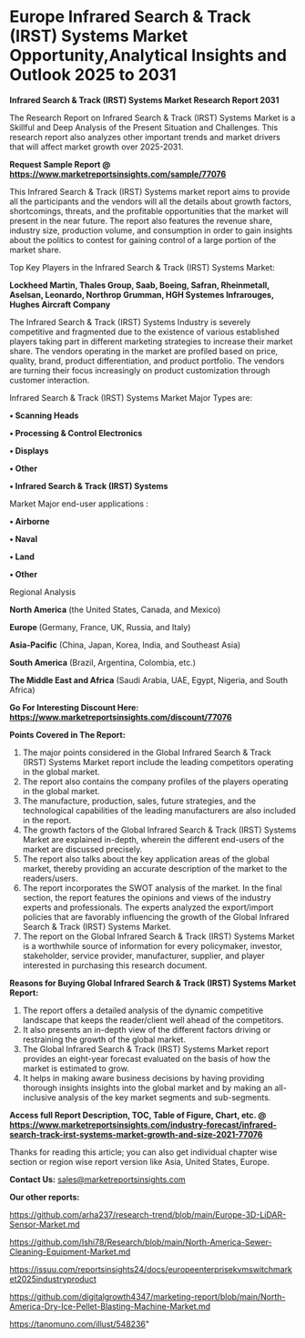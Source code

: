 # Europe Infrared Search & Track (IRST) Systems Market Opportunity,Analytical Insights and Outlook 2025 to 2031

<strong>Infrared Search & Track (IRST) Systems Market Research Report 2031</strong>

The Research Report on Infrared Search & Track (IRST) Systems Market is a Skillful and Deep Analysis of the Present Situation and Challenges. This research report also analyzes other important trends and market drivers that will affect market growth over 2025-2031.

<strong>Request Sample Report @ <a href=https://www.marketreportsinsights.com/sample/77076>https://www.marketreportsinsights.com/sample/77076</a></strong>

This Infrared Search & Track (IRST) Systems market report aims to provide all the participants and the vendors will all the details about growth factors, shortcomings, threats, and the profitable opportunities that the market will present in the near future. The report also features the revenue share, industry size, production volume, and consumption in order to gain insights about the politics to contest for gaining control of a large portion of the market share.

Top Key Players in the Infrared Search & Track (IRST) Systems Market:

<strong>Lockheed Martin, Thales Group, Saab, Boeing, Safran, Rheinmetall, Aselsan, Leonardo, Northrop Grumman, HGH Systemes Infrarouges, Hughes Aircraft Company</strong>

The Infrared Search & Track (IRST) Systems Industry is severely competitive and fragmented due to the existence of various established players taking part in different marketing strategies to increase their market share. The vendors operating in the market are profiled based on price, quality, brand, product differentiation, and product portfolio. The vendors are turning their focus increasingly on product customization through customer interaction.

Infrared Search & Track (IRST) Systems Market Major Types are:

<strong>• Scanning Heads

• Processing & Control Electronics

• Displays

• Other

• Infrared Search & Track (IRST) Systems</strong>

Market Major end-user applications :

<strong>• Airborne

• Naval

• Land

• Other</strong>

Regional Analysis

</u><strong><b>North America</b></strong> (the United States, Canada, and Mexico)

<strong><b>Europe </b></strong>(Germany, France, UK, Russia, and Italy)

<strong><b>Asia-Pacific</b></strong> (China, Japan, Korea, India, and Southeast Asia)

<strong><b>South America</b></strong> (Brazil, Argentina, Colombia, etc.)

<strong><b>The Middle East and Africa</b></strong> (Saudi Arabia, UAE, Egypt, Nigeria, and South Africa)

<strong>Go For Interesting Discount Here: <a href=https://www.marketreportsinsights.com/discount/77076>https://www.marketreportsinsights.com/discount/77076</a></strong>

<strong>Points Covered in The Report:</strong>
<ol>
  <li>The major points considered in the Global Infrared Search & Track (IRST) Systems Market report include the leading competitors operating in the global market.</li>
  <li>The report also contains the company profiles of the players operating in the global market.</li>
  <li>The manufacture, production, sales, future strategies, and the technological capabilities of the leading manufacturers are also included in the report.</li>
  <li>The growth factors of the Global Infrared Search & Track (IRST) Systems Market are explained in-depth, wherein the different end-users of the market are discussed precisely.</li>
  <li>The report also talks about the key application areas of the global market, thereby providing an accurate description of the market to the readers/users.</li>
  <li>The report incorporates the SWOT analysis of the market. In the final section, the report features the opinions and views of the industry experts and professionals. The experts analyzed the export/import policies that are favorably influencing the growth of the Global Infrared Search & Track (IRST) Systems Market.</li>
  <li>The report on the Global Infrared Search & Track (IRST) Systems Market is a worthwhile source of information for every policymaker, investor, stakeholder, service provider, manufacturer, supplier, and player interested in purchasing this research document.</li>
</ol>
<strong>Reasons for Buying Global Infrared Search & Track (IRST) Systems Market Report:</strong>

<ol>
  <li>The report offers a detailed analysis of the dynamic competitive landscape that keeps the reader/client well ahead of the competitors.</li>
  <li>It also presents an in-depth view of the different factors driving or restraining the growth of the global market.</li>
  <li>The Global Infrared Search & Track (IRST) Systems Market report provides an eight-year forecast evaluated on the basis of how the market is estimated to grow.</li>
  <li>It helps in making aware business decisions by having providing thorough insights insights into the global market and by making an all-inclusive analysis of the key market segments and sub-segments.</li>
</ol>
<strong>Access full Report Description, TOC, Table of Figure, Chart, etc. @ <a href=https://www.marketreportsinsights.com/industry-forecast/infrared-search-track-irst-systems-market-growth-and-size-2021-77076>https://www.marketreportsinsights.com/industry-forecast/infrared-search-track-irst-systems-market-growth-and-size-2021-77076</a></strong>


Thanks for reading this article; you can also get individual chapter wise section or region wise report version like Asia, United States, Europe.

<strong>Contact Us:</strong>
sales@marketreportsinsights.com

<strong>Our other reports:</strong>

<a href=https://github.com/arha237/research-trend/blob/main/Europe-3D-LiDAR-Sensor-Market.md>https://github.com/arha237/research-trend/blob/main/Europe-3D-LiDAR-Sensor-Market.md</a>

<a href=https://github.com/Ishi78/Research/blob/main/North-America-Sewer-Cleaning-Equipment-Market.md>https://github.com/Ishi78/Research/blob/main/North-America-Sewer-Cleaning-Equipment-Market.md</a>

<a href=https://issuu.com/reportsinsights24/docs/europeenterprisekvmswitchmarket2025industryproduct>https://issuu.com/reportsinsights24/docs/europeenterprisekvmswitchmarket2025industryproduct</a>

<a href=https://github.com/digitalgrowth4347/marketing-report/blob/main/North-America-Dry-Ice-Pellet-Blasting-Machine-Market.md>https://github.com/digitalgrowth4347/marketing-report/blob/main/North-America-Dry-Ice-Pellet-Blasting-Machine-Market.md</a>

<a href=https://tanomuno.com/illust/548236>https://tanomuno.com/illust/548236</a>"
